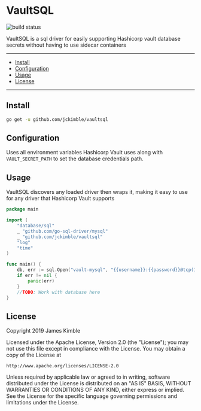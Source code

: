 # VaultSQL
![build status](https://github.com/jckimble/vaultsql/actions/workflows/build.yml/badge.svg?branch=master)

VaultSQL is a sql driver for easily supporting Hashicorp vault database secrets without having to use sidecar containers

---
* [Install](#install)
* [Configuration](#configuration)
* [Usage](#usage)
* [License](#license)

---

## Install
```sh
go get -u github.com/jckimble/vaultsql
```

## Configuration
Uses all environment variables Hashicorp Vault uses along with `VAULT_SECRET_PATH` to set the database credentials path. 

## Usage
VaultSQL discovers any loaded driver then wraps it, making it easy to use for any driver that Hashicorp Vault supports
```go
package main

import (
	"database/sql"
	_ "github.com/go-sql-driver/mysql"
	_ "github.com/jckimble/vaultsql"
	"log"
	"time"
)

func main() {
	db, err := sql.Open("vault-mysql", "{{username}}:{{password}}@tcp(127.0.0.1:3306)/database")
	if err != nil {
		panic(err)
	}
	//TODO: Work with database here
}
```

## License

Copyright 2019 James Kimble

Licensed under the Apache License, Version 2.0 (the "License");
you may not use this file except in compliance with the License.
You may obtain a copy of the License at

    http://www.apache.org/licenses/LICENSE-2.0

Unless required by applicable law or agreed to in writing, software
distributed under the License is distributed on an "AS IS" BASIS,
WITHOUT WARRANTIES OR CONDITIONS OF ANY KIND, either express or implied.
See the License for the specific language governing permissions and
limitations under the License.
